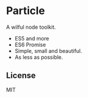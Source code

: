 Particle
=================

A wilful node toolkit.

- ES5 and more
- ES6 Promise
- Simple, small and beautiful.
- As less as possible.

## License
MIT
